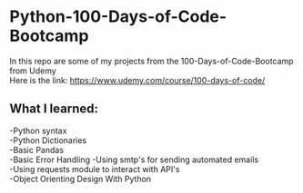 # Python-100-Days-of-Code-Bootcamp
In this repo are some of my projects from the 100-Days-of-Code-Bootcamp from Udemy <br/>
Here is the link: https://www.udemy.com/course/100-days-of-code/

## What I learned:
-Python syntax <br/>
-Python Dictionaries <br/>
-Basic Pandas <br/>
-Basic Error Handling
-Using smtp's for sending automated emails <br/>
-Using requests module to interact with API's <br/>
-Object Orienting Design With Python <br/>

